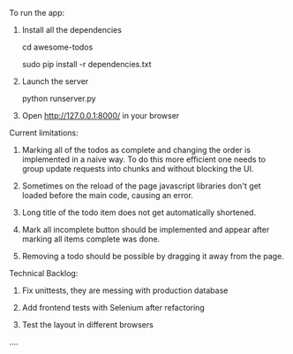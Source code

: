 To run the app: 

1. Install all the dependencies

    cd awesome-todos

    sudo pip install -r dependencies.txt

2. Launch the server

    python runserver.py

3. Open http://127.0.0.1:8000/ in your browser


Current limitations: 


1. Marking all of the todos as complete and changing the order
is implemented in a naive way. To do this more efficient 
one needs to group update requests into chunks and without
blocking the UI. 

2. Sometimes on the reload of the page javascript libraries don't 
get loaded before the main code, causing an error. 

3. Long title of the todo item does not get automatically shortened.

4. Mark all incomplete button should be implemented and appear
after marking all items complete was done. 

5. Removing a todo should be possible by dragging it away from 
the page. 


Technical Backlog: 

1. Fix unittests, they are messing with production database

2. Add frontend tests with Selenium after refactoring

3. Test the layout in different browsers

....
